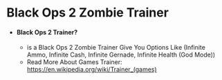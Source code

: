 # Black Ops 2 Zombie Trainer

* #### Black Ops 2 Trainer?
  * is a Black Ops 2 Zombie Trainer Give You Options Like (Infinite Ammo, Infinite Cash, Infinite Gernade, Infinite Health (God Mode))
  * Read More About Games Trainer: https://en.wikipedia.org/wiki/Trainer_(games)
